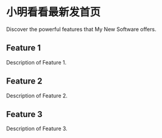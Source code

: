 # 小明看看最新发首页

Discover the powerful features that My New Software offers.

## Feature 1

Description of Feature 1.

## Feature 2

Description of Feature 2.

## Feature 3

Description of Feature 3.

